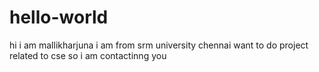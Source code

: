 # hello-world
hi 
i am mallikharjuna i am from srm university chennai want to do project related to cse so i am contactinng you
